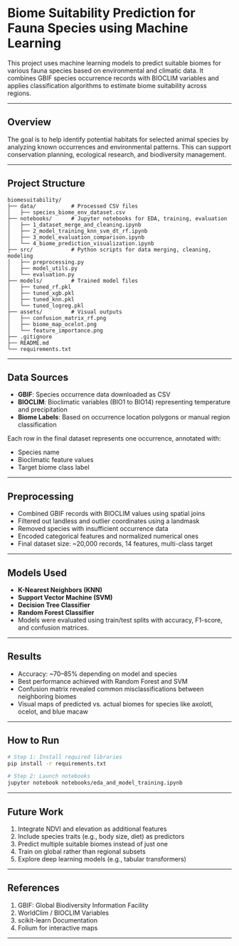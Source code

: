 # Biome Suitability Prediction for Fauna Species using Machine Learning

This project uses machine learning models to predict suitable biomes for various fauna species based on environmental and climatic data. It combines GBIF species occurrence records with BIOCLIM variables and applies classification algorithms to estimate biome suitability across regions.

---

## Overview

The goal is to help identify potential habitats for selected animal species by analyzing known occurrences and environmental patterns. This can support conservation planning, ecological research, and biodiversity management.

---

## Project Structure

    biomesuitability/
    ├── data/           # Processed CSV files
    │   ├── species_biome_env_dataset.csv
    ├── notebooks/      # Jupyter notebooks for EDA, training, evaluation
    │   ├── 1_dataset_merge_and_cleaning.ipynb
    │   ├── 2_model_training_knn_svm_dt_rf.ipynb
    │   ├── 3_model_evaluation_comparison.ipynb
    │   └── 4_biome_prediction_visualization.ipynb
    ├── src/            # Python scripts for data merging, cleaning, modeling
    │   ├── preprocessing.py
    │   ├── model_utils.py
    │   └── evaluation.py
    ├── models/         # Trained model files
    │   ├── tuned_rf.pkl
    │   ├── tuned_xgb.pkl
    │   ├── tuned_knn.pkl
    │   └── tuned_logreg.pkl
    ├── assets/         # Visual outputs
    │   ├── confusion_matrix_rf.png
    │   ├── biome_map_ocelot.png
    │   └── feature_importance.png
    ├── .gitignore
    ├── README.md
    └── requirements.txt


---

## Data Sources

- **GBIF**: Species occurrence data downloaded as CSV
- **BIOCLIM**: Bioclimatic variables (BIO1 to BIO14) representing temperature and precipitation
- **Biome Labels**: Based on occurrence location polygons or manual region classification

Each row in the final dataset represents one occurrence, annotated with:
- Species name
- Bioclimatic feature values
- Target biome class label

---

## Preprocessing

- Combined GBIF records with BIOCLIM values using spatial joins
- Filtered out landless and outlier coordinates using a landmask
- Removed species with insufficient occurrence data
- Encoded categorical features and normalized numerical ones
- Final dataset size: ~20,000 records, 14 features, multi-class target

---

## Models Used

- **K-Nearest Neighbors (KNN)**
- **Support Vector Machine (SVM)**
- **Decision Tree Classifier**
- **Random Forest Classifier**
- Models were evaluated using train/test splits with accuracy, F1-score, and confusion matrices.

---

## Results

- Accuracy: ~70–85% depending on model and species
- Best performance achieved with Random Forest and SVM
- Confusion matrix revealed common misclassifications between neighboring biomes
- Visual maps of predicted vs. actual biomes for species like axolotl, ocelot, and blue macaw

---

## How to Run

```bash
# Step 1: Install required libraries
pip install -r requirements.txt

# Step 2: Launch notebooks
jupyter notebook notebooks/eda_and_model_training.ipynb
```

---

## Future Work

1. Integrate NDVI and elevation as additional features
2. Include species traits (e.g., body size, diet) as predictors
3. Predict multiple suitable biomes instead of just one
4. Train on global rather than regional subsets
5. Explore deep learning models (e.g., tabular transformers)

---

## References

1. GBIF: Global Biodiversity Information Facility
2. WorldClim / BIOCLIM Variables
3. scikit-learn Documentation
4. Folium for interactive maps

---
